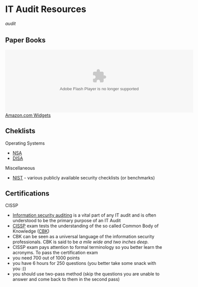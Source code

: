 # IT Audit Resources
###### audit

## Paper Books

<OBJECT classid="clsid:D27CDB6E-AE6D-11cf-96B8-444553540000" codebase="http://fpdownload.macromedia.com/get/flashplayer/current/swflash.cab" id="Player_6964ff9b-6042-4be9-b1f5-c24f2ef310a9"  WIDTH="600px" HEIGHT="200px"> <PARAM NAME="movie" VALUE="http://ws.amazon.com/widgets/q?rt=tf_cw&ServiceVersion=20070822&MarketPlace=US&ID=V20070822%2FUS%2Fopen057-20%2F8010%2F6964ff9b-6042-4be9-b1f5-c24f2ef310a9&Operation=GetDisplayTemplate"><PARAM NAME="quality" VALUE="high"><PARAM NAME="bgcolor" VALUE="#FFFFFF"><PARAM NAME="allowscriptaccess" VALUE="always"><embed src="http://ws.amazon.com/widgets/q?rt=tf_cw&ServiceVersion=20070822&MarketPlace=US&ID=V20070822%2FUS%2Fopen057-20%2F8010%2F6964ff9b-6042-4be9-b1f5-c24f2ef310a9&Operation=GetDisplayTemplate" id="Player_6964ff9b-6042-4be9-b1f5-c24f2ef310a9" quality="high" bgcolor="#ffffff" name="Player_6964ff9b-6042-4be9-b1f5-c24f2ef310a9" allowscriptaccess="always"  type="application/x-shockwave-flash" align="middle" height="200px" width="600px"></embed></OBJECT> <NOSCRIPT><A HREF="http://ws.amazon.com/widgets/q?rt=tf_cw&ServiceVersion=20070822&MarketPlace=US&ID=V20070822%2FUS%2Fopen057-20%2F8010%2F6964ff9b-6042-4be9-b1f5-c24f2ef310a9&Operation=NoScript">Amazon.com Widgets</A></NOSCRIPT>

## Cheklists

Operating Systems

* [NSA](http://www.nsa.gov/ia/mitigation_guidance/security_configuration_guides/operating_systems.shtml)
* [DISA](http://iase.disa.mil/stigs/os/index.html)

Miscellaneous

* [NIST](http://checklists.nist.gov) - various publicly available security checklists (or benchmarks)

## Certifications

CISSP

* [Information security auditing](http://en.wikipedia.org/wiki/Auditing_information_security) is a vital part of any IT audit and is often understood to be the primary purpose of an IT Audit
* [CISSP](http://en.wikipedia.org/wiki/Certified_Information_Systems_Security_Professional) exam tests the understanding of the so called Common Body of Knowledge ([CBK](http://en.wikipedia.org/wiki/CISSP#Certification_subject_matter))
* CBK can be seen as a universal language of the information security professionals. CBK is said to be *a mile wide and two inches deep*. 
* CISSP exam pays attention to formal terminology so you better learn the acronyms. To pass the certification exam
 * you need 700 out of 1000 points
 * you have 6 hours for 250 questions (you better take some snack with you :))
 * you should use two-pass method (skip the questions you are unable to answer and come back to them in the second pass)
